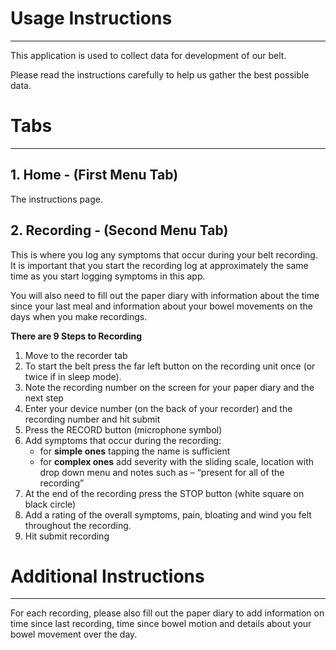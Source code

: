 # Usage Instructions
_____
This application is used to collect data for development of our belt. 

Please read the instructions carefully to help us gather the best possible data.

# Tabs
____

## 1. Home - (First Menu Tab)
The instructions page.

## 2. Recording - (Second Menu Tab)
This is where you log any symptoms that occur during your belt recording. It is important that you start the recording log at approximately the same time as you start logging symptoms in this app.

You will also need to fill out the paper diary with information about the time since your last meal and information about your bowel movements on the days when you make recordings.

**There are 9 Steps to Recording**

1. Move to the recorder tab
2. To start the belt press the far left button on the recording unit once (or twice if in sleep mode).
3. Note the recording number on the screen for your paper diary and the next step 
4. Enter your device number (on the back of your recorder) and the recording number and hit submit
5. Press the RECORD  button (microphone symbol)
6. Add symptoms that occur during the recording:
    - for **simple ones** tapping the name is sufficient
    - for **complex ones** add severity with the sliding scale, location with drop down menu and notes such as – “present for all of the recording”
7. At the end of the recording press the STOP button (white square on black circle)
8. Add a rating of the overall symptoms, pain, bloating and wind you felt throughout the recording.
9. Hit submit recording

# Additional Instructions
___
For each recording, please also fill out the paper diary to add information on time since last recording, time since bowel motion and details about your bowel movement over the day.
